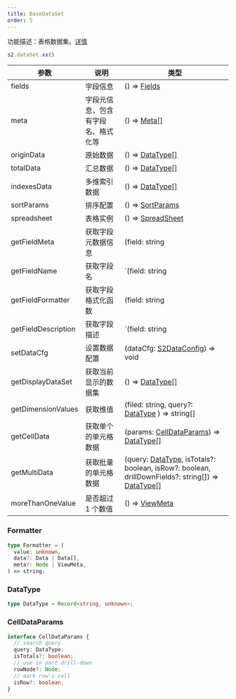 ```yaml
---
title: BaseDataSet
order: 5
---
```


功能描述：表格数据集。[详情](https://github.com/antvis/S2/blob/master/packages/s2-core/src/data-set/pivot-data-set.ts)

```ts
s2.dataSet.xx()
```

| 参数 | 说明 | 类型 |
| --- | --- | --- |
| fields | 字段信息 | () => [Fields](/zh/docs/api/general/S2DataConfig#fields) |
| meta | 字段元信息，包含有字段名、格式化等 | () => [Meta[]](/zh/docs/api/general/S2DataConfig#meta) |
| originData | 原始数据 | () => [DataType[]](#datatype) |
| totalData | 汇总数据 | () => [DataType[]](#datatype)  |
| indexesData | 多维索引数据 | () => [DataType[]](#datatype)  |
| sortParams | 排序配置 | () => [SortParams](/zh/docs/api/general/S2DataConfig#sortparams) |
| spreadsheet | 表格实例 | () => [SpreadSheet](/zh/docs/api/basic-class/spreadsheet) |
| getFieldMeta | 获取字段元数据信息 | (field: string | CustomTreeNode, meta?: [Meta[]](/zh/docs/api/general/S2DataConfig#meta)) => [Meta](/zh/docs/api/general/S2DataConfig#meta) |
| getFieldName | 获取字段名 | `(field: string | CustomTreeNode, defaultValue?: string) => string` |
| getFieldFormatter | 获取字段格式化函数 | (field: string | CustomTreeNode) => [Formatter](#formatter) |
| getFieldDescription | 获取字段描述 | `(field: string | CustomTreeNode) => string` |
| setDataCfg | 设置数据配置 | (dataCfg: [S2DataConfig](/zh/docs/api/general/S2DataConfig)) => void |
| getDisplayDataSet | 获取当前显示的数据集 | () => [DataType[]](#datatype)  |
| getDimensionValues | 获取维值 | (filed: string, query?: [DataType](#datatype) ) => string[] |
| getCellData | 获取单个的单元格数据 | (params: [CellDataParams](#celldataparams)) => [DataType[]](#datatype) |
| getMultiData | 获取批量的单元格数据 | (query: [DataType](#datatype), isTotals?: boolean, isRow?: boolean, drillDownFields?: string[]) => [DataType[]](#datatype)|
| moreThanOneValue | 是否超过 1 个数值 | () => [ViewMeta](#viewmeta) |

### Formatter

```ts
type Formatter = (
  value: unknown,
  data?: Data | Data[],
  meta?: Node | ViewMeta,
) => string;
```

### DataType

```ts
type DataType = Record<string, unknown>;
```

### CellDataParams

```ts
interface CellDataParams {
  // search query
  query: DataType;
  isTotals?: boolean;
  // use in part drill-down
  rowNode?: Node;
  // mark row's cell
  isRow?: boolean;
}
```

